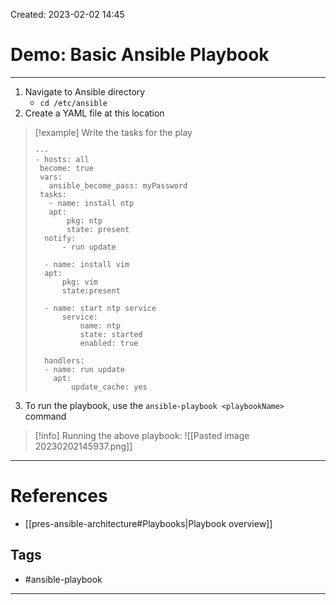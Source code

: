 Created: 2023-02-02 14:45
# Demo: Basic Ansible Playbook
---
1. Navigate to Ansible directory
	- `cd /etc/ansible`
2. Create a YAML file at this location
>[!example]
>Write the tasks for the play
>```
>---
>- hosts: all
>  become: true
>  vars:
> 	 ansible_become_pass: myPassword
>  tasks:
> 	 - name: install ntp
> 	 apt:
> 		 pkg: ntp
> 		 state: present
> 	notify:
> 		- run update
> 		
> 	- name: install vim 
> 	apt: 
> 		pkg: vim
> 		state:present
> 		
> 	- name: start ntp service
> 		service: 
> 			name: ntp
> 			state: started
> 			enabled: true
> 			
> 	handlers:
> 	- name: run update
> 	  apt: 
> 		  update_cache: yes

3. To run the playbook, use the `ansible-playbook <playbookName>` command
>[!info]
>Running the above playbook:
>![[Pasted image 20230202145937.png]]


---
# References
- [[pres-ansible-architecture#Playbooks|Playbook overview]]

## Tags
- #ansible-playbook 
---